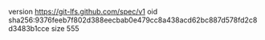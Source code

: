 version https://git-lfs.github.com/spec/v1
oid sha256:9376feeb7f802d388eecbab0e479cc8a438acd62bc887d578fd2c8d3483b1cce
size 555
